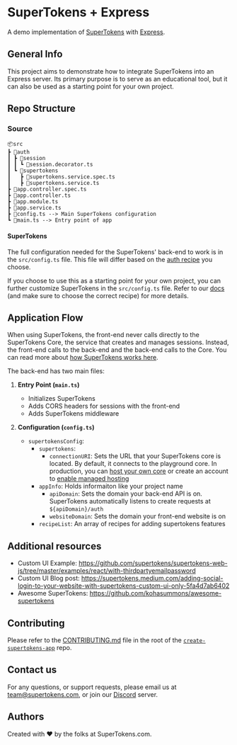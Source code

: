 # SuperTokens + Express

A demo implementation of [SuperTokens](https://supertokens.com/) with [Express](https://expressjs.com/).

## General Info

This project aims to demonstrate how to integrate SuperTokens into an Express server. Its primary purpose is to serve as an educational tool, but it can also be used as a starting point for your own project.

## Repo Structure

### Source

```
📦src
┣ 📂auth
┃ ┣ 📂session
┃ ┃ ┗ 📜session.decorator.ts
┃ ┗ 📂supertokens
┃   ┣ 📜supertokens.service.spec.ts
┃   ┣ 📜supertokens.service.ts
┣ 📜app.controller.spec.ts
┣ 📜app.controller.ts
┣ 📜app.module.ts
┣ 📜app.service.ts
┣ 📜config.ts --> Main SuperTokens configuration
┗ 📜main.ts --> Entry point of app
```

#### SuperTokens

The full configuration needed for the SuperTokens' back-end to work is in the `src/config.ts` file. This file will differ based on the [auth recipe](https://supertokens.com/docs/guides) you choose.

If you choose to use this as a starting point for your own project, you can further customize SuperTokens in the `src/config.ts` file. Refer to our [docs](https://supertokens.com/docs) (and make sure to choose the correct recipe) for more details.

## Application Flow

When using SuperTokens, the front-end never calls directly to the SuperTokens Core, the service that creates and manages sessions. Instead, the front-end calls to the back-end and the back-end calls to the Core. You can read more about [how SuperTokens works here](https://supertokens.com/docs/thirdpartyemailpassword/architecture).

The back-end has two main files:

1. **Entry Point (`main.ts`)**

   - Initializes SuperTokens
   - Adds CORS headers for sessions with the front-end
   - Adds SuperTokens middleware

2. **Configuration (`config.ts`)**
   - `supertokensConfig`:
     - `supertokens`:
       - `connectionURI`: Sets the URL that your SuperTokens core is located. By default, it connects to the playground core. In production, you can [host your own core](https://supertokens.com/docs/thirdpartyemailpassword/pre-built-ui/setup/core/with-docker) or create an account to [enable managed hosting](https://supertokens.com/dashboard-saas)
     - `appInfo`: Holds informaiton like your project name
       - `apiDomain`: Sets the domain your back-end API is on. SuperTokens automatically listens to create requests at `${apiDomain}/auth`
       - `websiteDomain`: Sets the domain your front-end website is on
     - `recipeList`: An array of recipes for adding supertokens features

## Additional resources

- Custom UI Example: https://github.com/supertokens/supertokens-web-js/tree/master/examples/react/with-thirdpartyemailpassword
- Custom UI Blog post: https://supertokens.medium.com/adding-social-login-to-your-website-with-supertokens-custom-ui-only-5fa4d7ab6402
- Awesome SuperTokens: https://github.com/kohasummons/awesome-supertokens

## Contributing

Please refer to the [CONTRIBUTING.md](https://github.com/supertokens/create-supertokens-app/blob/master/CONTRIBUTING.md) file in the root of the [`create-supertokens-app`](https://github.com/supertokens/create-supertokens-app) repo.

## Contact us

For any questions, or support requests, please email us at team@supertokens.com, or join our [Discord](https://supertokens.com/discord) server.

## Authors

Created with :heart: by the folks at SuperTokens.com.
